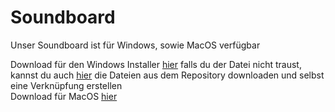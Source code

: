 # Soundboard

Unser Soundboard ist für Windows, sowie MacOS verfügbar

Download für den Windows Installer <a href="https://www.dropbox.com/s/i0ezlc00bjwbqb8/Soundboard%20Install.exe?dl=0" target="_blank">hier</a> falls du der Datei nicht traust, <br>kannst du auch <a href="https://github.com/Stupid-Clan/soundboard/archive/main.zip">hier</a> die Dateien aus dem Repository downloaden und selbst eine Verknüpfung erstellen
<br>
Download für MacOS <a href="https://www.dropbox.com/s/te3ybqu568eoynm/Soundboard.zip?dl=0" target="_blank">hier</a>
